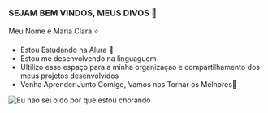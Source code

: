 ### SEJAM BEM VINDOS, MEUS DIVOS 💋

Meu Nome e Maria Clara ⭐
- Estou Estudando na Alura 💟
- Estou me desenvolvendo na linguaguem
- Ultilizo esse espaço para a minha organizaçao e compartilhamento dos meus projetos desenvolvidos
- Venha Aprender Junto Comigo, Vamos nos Tornar os Melhores🥇 

 ![Eu nao sei o do por que estou chorando](https://media1.tenor.com/m/_R7HulA5lf0AAAAd/i-don%27t-know-cry.gif)

